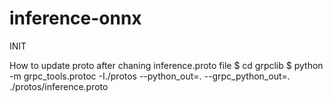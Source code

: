 # inference-onnx

INIT

How to update proto after chaning inference.proto file
$ cd grpclib
$ python -m grpc_tools.protoc -I./protos --python_out=. --grpc_python_out=. ./protos/inference.proto